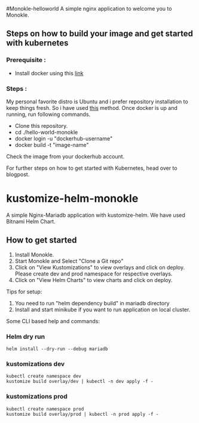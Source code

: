 #Monokle-helloworld
A simple nginx application to welcome you to Monokle.

## Steps on how to build your image and get started with kubernetes

### Prerequisite : 

- Install docker using this [link](https://docs.docker.com/engine/install/)

### Steps :

My personal favorite distro is Ubuntu and i prefer repository installation to
keep things fresh. So i have used [this](https://docs.docker.com/engine/install/ubuntu/#install-using-the-repository) method.
Once docker is up and running, run following commands.

- Clone this repository.
- cd ./hello-world-monokle
- docker login -u "dockerhub-username"
- docker build -t "image-name"

Check the image from your dockerhub account.

For further steps on how to get started with Kubernetes, head over to blogpost.
# kustomize-helm-monokle
A simple Nginx-Mariadb application with kustomize-helm. We
have used Bitnami Helm Chart.

## How to get started
1. Install Monokle.
2. Start Monokle and Select "Clone a Git repo"
3. Click on "View Kustomizations" to view overlays and click on deploy.
Please create dev and prod namespace for respective overlays.
4. Click on "View Helm Charts" to view charts and click on deploy.

Tips for setup: 
1. You need to run "helm dependency build" in mariadb directory
2. Install and start minikube if you want to run application on local cluster.

Some CLI based help and commands:

### Helm dry run
```
helm install --dry-run --debug mariadb
```

### kustomizations dev
```
kubectl create namespace dev
kustomize build overlay/dev | kubectl -n dev apply -f -
```

### kustomizations prod
```
kubectl create namespace prod
kustomize build overlay/prod | kubectl -n prod apply -f -
```
